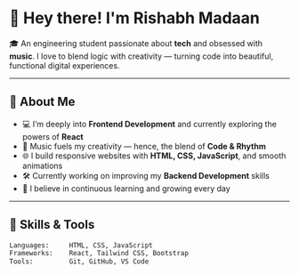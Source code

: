 

# 👋 Hey there! I'm Rishabh Madaan

🎓 An engineering student passionate about **tech** and obsessed with **music**. I love to blend logic with creativity — turning code into beautiful, functional digital experiences.

---

## 🧠 About Me

* 💻 I’m deeply into **Frontend Development** and currently exploring the powers of **React**
* 🎵 Music fuels my creativity — hence, the blend of **Code & Rhythm**
* 🌐 I build responsive websites with **HTML, CSS, JavaScript**, and smooth animations
* 🛠️ Currently working on improving my **Backend Development** skills
* 🌟 I believe in continuous learning and growing every day

---

## 🚀 Skills & Tools

```html
Languages:     HTML, CSS, JavaScript
Frameworks:    React, Tailwind CSS, Bootstrap
Tools:         Git, GitHub, VS Code
```


